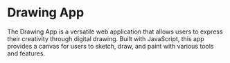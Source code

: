 # Drawing App

The Drawing App is a versatile web application that allows users to express their creativity through digital drawing. Built with JavaScript, this app provides a canvas for users to sketch, draw, and paint with various tools and features.


